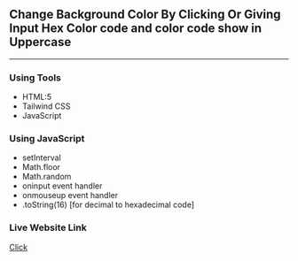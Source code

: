 ## Change Background Color By Clicking Or Giving Input Hex Color code and color code show in Uppercase
****

### Using Tools
* HTML:5
* Tailwind CSS
* JavaScript

### Using JavaScript
* setInterval
* Math.floor
* Math.random
* oninput event handler
* onmouseup event handler
* .toString(16) [for decimal to hexadecimal code]

### Live Website Link
<a href="https://rejoyanislam.github.io/change-background-color-by-giving-input-hex-code-or-click-change-color-button/">Click</a>